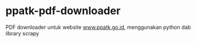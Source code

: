 # ppatk-pdf-downloader
PDF downloader untuk website www.ppatk.go.id, menggunakan python dab library scrapy
